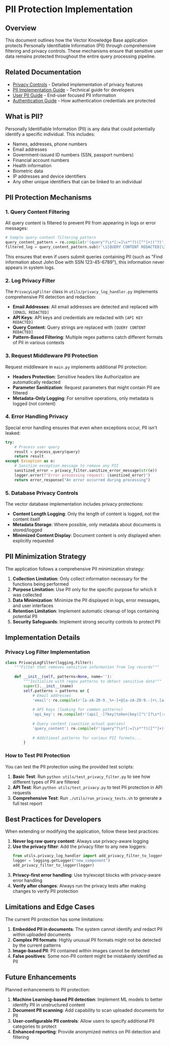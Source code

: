 # PII Protection Implementation

## Overview

This document outlines how the Vector Knowledge Base application protects Personally Identifiable Information (PII) through comprehensive filtering and privacy controls. These mechanisms ensure that sensitive user data remains protected throughout the entire query processing pipeline.

## Related Documentation

- [Privacy Controls](privacy_controls.md) - Detailed implementation of privacy features
- [PII Implementation Guide](pii_implementation_guide.md) - Technical guide for developers
- [User PII Guide](user_pii_guide.md) - End-user focused PII information
- [Authentication Guide](authentication.md) - How authentication credentials are protected

## What is PII?

Personally Identifiable Information (PII) is any data that could potentially identify a specific individual. This includes:

- Names, addresses, phone numbers
- Email addresses
- Government-issued ID numbers (SSN, passport numbers)
- Financial account numbers
- Health information
- Biometric data
- IP addresses and device identifiers
- Any other unique identifiers that can be linked to an individual

## PII Protection Mechanisms

### 1. Query Content Filtering

All query content is filtered to prevent PII from appearing in logs or error messages:

```python
# Sample query content filtering pattern
query_content_pattern = re.compile(r'(query"?\s*[:=]\s*"?)([^"]+)("?)', re.IGNORECASE)
filtered_log = query_content_pattern.sub(r'\1[QUERY CONTENT REDACTED]\3', original_log)
```

This ensures that even if users submit queries containing PII (such as "Find information about John Doe with SSN 123-45-6789"), this information never appears in system logs.

### 2. Log Privacy Filter

The `PrivacyLogFilter` class in `utils/privacy_log_handler.py` implements comprehensive PII detection and redaction:

- **Email Addresses**: All email addresses are detected and replaced with `[EMAIL REDACTED]`
- **API Keys**: API keys and credentials are redacted with `[API KEY REDACTED]`
- **Query Content**: Query strings are replaced with `[QUERY CONTENT REDACTED]`
- **Pattern-Based Filtering**: Multiple regex patterns catch different formats of PII in various contexts

### 3. Request Middleware PII Protection

Request middleware in `main.py` implements additional PII protection:

- **Headers Protection**: Sensitive headers like Authorization are automatically redacted
- **Parameter Sanitization**: Request parameters that might contain PII are filtered
- **Metadata-Only Logging**: For sensitive operations, only metadata is logged (not content)

### 4. Error Handling Privacy

Special error handling ensures that even when exceptions occur, PII isn't leaked:

```python
try:
    # Process user query
    result = process_query(query)
    return result
except Exception as e:
    # Sanitize exception message to remove any PII
    sanitized_error = privacy_filter.sanitize_error_message(str(e))
    logger.error(f"Error processing request: {sanitized_error}")
    return error_response("An error occurred during processing")
```

### 5. Database Privacy Controls

The vector database implementation includes privacy protections:

- **Content Length Logging**: Only the length of content is logged, not the content itself
- **Metadata Storage**: Where possible, only metadata about documents is stored/logged
- **Minimized Content Display**: Document content is only displayed when explicitly requested

## PII Minimization Strategy

The application follows a comprehensive PII minimization strategy:

1. **Collection Limitation**: Only collect information necessary for the functions being performed
2. **Purpose Limitation**: Use PII only for the specific purpose for which it was collected
3. **Data Minimization**: Minimize the PII displayed in logs, error messages, and user interfaces
4. **Retention Limitation**: Implement automatic cleanup of logs containing potential PII
5. **Security Safeguards**: Implement strong security controls to protect PII

## Implementation Details

### Privacy Log Filter Implementation

```python
class PrivacyLogFilter(logging.Filter):
    """Filter that removes sensitive information from log records"""
    
    def __init__(self, patterns=None, name=''):
        """Initialize with regex patterns to detect sensitive data"""
        super().__init__(name)
        self.patterns = patterns or {
            # Email addresses
            'email': re.compile(r'[a-zA-Z0-9._%+-]+@[a-zA-Z0-9.-]+\.[a-zA-Z]{2,}'),
            
            # API keys (looking for common patterns)
            'api_key': re.compile(r'(api[_-]?key|token|key)["\']?\s*[:=]\s*["\']?([a-zA-Z0-9_\-\.]{20,})["\']?', re.I),
            
            # Query content (sanitize actual queries)
            'query_content': re.compile(r'(query"?\s*[:=]\s*"?)([^"]+)("?)', re.IGNORECASE),
            
            # Additional patterns for various PII formats...
        }
```

### How to Test PII Protection

You can test the PII protection using the provided test scripts:

1. **Basic Test**: Run `python utils/test_privacy_filter.py` to see how different types of PII are filtered
2. **API Test**: Run `python utils/test_privacy.py` to test PII protection in API requests
3. **Comprehensive Test**: Run `./utils/run_privacy_tests.sh` to generate a full test report

## Best Practices for Developers

When extending or modifying the application, follow these best practices:

1. **Never log raw query content**: Always use privacy-aware logging
2. **Use the privacy filter**: Add the privacy filter to any new loggers:
   ```python
   from utils.privacy_log_handler import add_privacy_filter_to_logger
   logger = logging.getLogger("new_component")
   add_privacy_filter_to_logger(logger)
   ```
3. **Privacy-first error handling**: Use try/except blocks with privacy-aware error handling
4. **Verify after changes**: Always run the privacy tests after making changes to verify PII protection

## Limitations and Edge Cases

The current PII protection has some limitations:

1. **Embedded PII in documents**: The system cannot identify and redact PII within uploaded documents
2. **Complex PII formats**: Highly unusual PII formats might not be detected by the current patterns
3. **Image-based PII**: PII contained within images cannot be detected
4. **False positives**: Some non-PII content might be mistakenly identified as PII

## Future Enhancements

Planned enhancements to PII protection:

1. **Machine Learning-based PII detection**: Implement ML models to better identify PII in unstructured content
2. **Document PII scanning**: Add capability to scan uploaded documents for PII
3. **User-configurable PII controls**: Allow users to specify additional PII categories to protect
4. **Enhanced reporting**: Provide anonymized metrics on PII detection and filtering